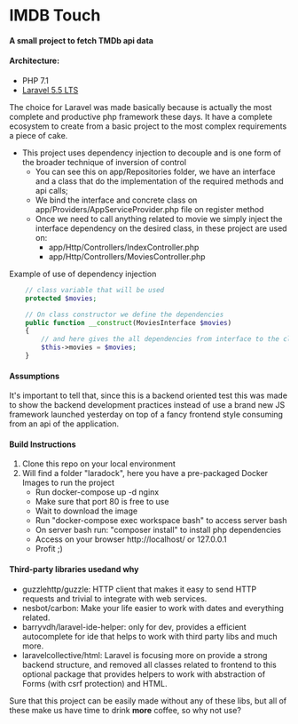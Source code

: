 # IMDB Touch

#### A small project to fetch TMDb api data

#### Architecture:
- PHP 7.1
- [Laravel 5.5 LTS](https://laravel.com/)

The choice for Laravel was made basically because is actually the most complete 
and productive php framework these days.
It have a complete ecosystem to create from a basic project to the most complex 
requirements a piece of cake.

- This project uses dependency injection to decouple and is one form of the broader 
technique of inversion of control
    - You can see this on app/Repositories folder, we have an interface and a class
    that do the implementation of the required methods and api calls;
    - We bind the interface and concrete class on app/Providers/AppServiceProvider.php file
    on register method
    - Once we need to call anything related to movie we simply inject the interface
    dependency on the desired class, in these project are used on:
        - app/Http/Controllers/IndexController.php
        - app/Http/Controllers/MoviesController.php

Example of use of dependency injection
```php
    // class variable that will be used 
    protected $movies;

    // On class constructor we define the dependencies
    public function __construct(MoviesInterface $movies)
    {
        // and here gives the all dependencies from interface to the class var
        $this->movies = $movies;
    }
```    

#### Assumptions

It's important to tell that, since this is a backend oriented test this was made 
to show the backend development practices instead of use a brand new JS 
framework launched yesterday on top of a fancy frontend style consuming from an
api of the application.

#### Build Instructions

1. Clone this repo on your local environment
2. Will find a folder "laradock", here you have a pre-packaged Docker Images to run
the project
    - Run docker-compose up -d nginx
    - Make sure that port 80 is free to use
    - Wait to download the image   
    - Run "docker-compose exec workspace bash" to access server bash
    - On server bash run: "composer install" to install php dependencies
    - Access on your browser http://localhost/ or 127.0.0.1 
    - Profit ;)
    
#### Third-party​ libraries​ used​ and why
- guzzlehttp/guzzle: HTTP client that makes it easy to send HTTP requests and 
trivial to integrate with web services.
- nesbot/carbon: Make your life easier to work with dates and everything related.
- barryvdh/laravel-ide-helper: only for dev, provides a efficient autocomplete for
ide that helps to work with third party libs and much more.
- laravelcollective/html: Laravel is focusing more on provide a strong backend structure, 
and removed all classes related to frontend to this optional package that provides helpers
to work with abstraction of Forms (with csrf protection) and HTML.

Sure that this project can be easily made without any of these libs, but all of these
make us have time to drink **more** coffee, so why not use? 